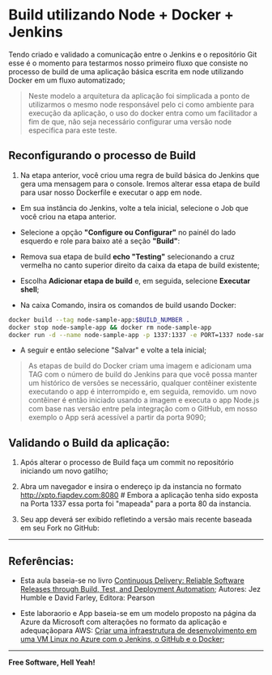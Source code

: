 # Build utilizando Node + Docker + Jenkins

Tendo criado e validado a comunicação entre o Jenkins e o repositório Git esse é o momento para testarmos nosso primeiro fluxo que consiste no processo de build de uma aplicação básica escrita em node utilizando Docker em um fluxo automatizado;

> Neste modelo a arquitetura da aplicação foi simplicada a ponto de utilizarmos o mesmo node responsável pelo ci como ambiente para execução da aplicação, o uso do docker entra como um facilitador a fim de que, não seja necessário configurar uma versão node especifica para este teste.

## Reconfigurando o processo de Build

1. Na etapa anterior, você criou uma regra de build básica do Jenkins que gera uma mensagem para o console. Iremos alterar essa etapa de build para usar nosso Dockerfile e executar o app em node.

- Em sua instância do Jenkins, volte a tela inicial, selecione o Job que você criou na etapa anterior. 

- Selecione a opção **"Configure ou Configurar"** no  painél do lado esquerdo e role para baixo até a seção **"Build"**:

- Remova sua etapa de build **echo "Testing"** selecionando a cruz vermelha no canto superior direito da caixa da etapa de build existente;

- Escolha **Adicionar etapa de build** e, em seguida, selecione **Executar shell**;

- Na caixa Comando, insira os comandos de build usando Docker:

```sh
docker build --tag node-sample-app:$BUILD_NUMBER .
docker stop node-sample-app && docker rm node-sample-app
docker run -d --name node-sample-app -p 1337:1337 -e PORT=1337 node-sample-app:$BUILD_NUMBER
```

- A seguir e então selecione "Salvar" e volte a tela inicial;

> As etapas de build do Docker criam uma imagem e adicionam uma TAG com o número de build do Jenkins para que você possa manter um histórico de versões se necessário, qualquer contêiner existente executando o app é interrompido e, em seguida, removido. um novo contêiner é então iniciado usando a imagem e executa o app Node.js com base nas versão entre pela integração com o GitHub, em nosso exemplo o App será acessível a partir da porta 9090;

## Validando o Build da aplicação:

1. Após alterar o processo de Build faça um commit no repositório iniciando um novo gatilho;

2. Abra um navegador e insira o endereço ip da instancia no formato http://xpto.fiapdev.com:8080 # Embora a aplicação tenha sido exposta na Porta 1337 essa porta foi "mapeada" para a porta 80 da instancia.

3. Seu app deverá ser exibido refletindo a versão mais recente baseada em seu Fork no GitHub:

---


## Referências:

 - Esta aula baseia-se no livro [Continuous Delivery: Reliable Software Releases through Build, Test, and Deployment Automation](https://www.pearson.com/us/higher-education/program/Humble-Continuous-Delivery-Reliable-Software-Releases-through-Build-Test-and-Deployment-Automation/PGM249879.html); 
Autores: Jez Humble e David Farley, Editora: Pearson

 - Este laboraorio e App baseia-se em um modelo proposto na página da Azure da Microsoft com alterações no formato da aplicação e adequaçãopara AWS: [Criar uma infraestrutura de desenvolvimento em uma VM Linux no Azure com o Jenkins, o GitHub e o Docker](https://docs.microsoft.com/pt-br/azure/virtual-machines/linux/tutorial-jenkins-github-docker-cicd);

---

**Free Software, Hell Yeah!**
